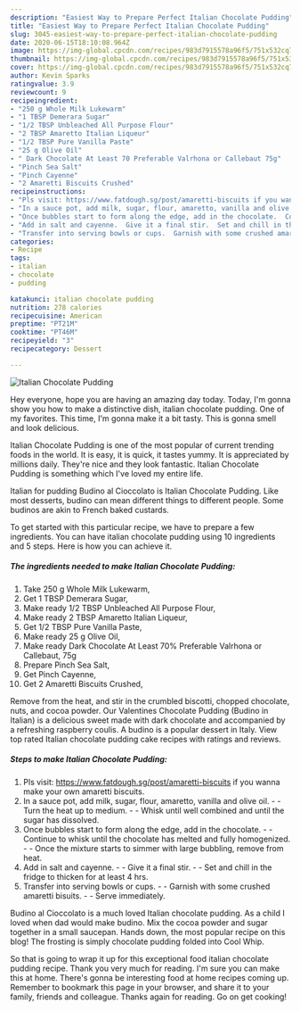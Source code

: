```yaml
---
description: "Easiest Way to Prepare Perfect Italian Chocolate Pudding"
title: "Easiest Way to Prepare Perfect Italian Chocolate Pudding"
slug: 3045-easiest-way-to-prepare-perfect-italian-chocolate-pudding
date: 2020-06-15T18:10:08.964Z
image: https://img-global.cpcdn.com/recipes/983d7915578a96f5/751x532cq70/italian-chocolate-pudding-recipe-main-photo.jpg
thumbnail: https://img-global.cpcdn.com/recipes/983d7915578a96f5/751x532cq70/italian-chocolate-pudding-recipe-main-photo.jpg
cover: https://img-global.cpcdn.com/recipes/983d7915578a96f5/751x532cq70/italian-chocolate-pudding-recipe-main-photo.jpg
author: Kevin Sparks
ratingvalue: 3.9
reviewcount: 9
recipeingredient:
- "250 g Whole Milk Lukewarm"
- "1 TBSP Demerara Sugar"
- "1/2 TBSP Unbleached All Purpose Flour"
- "2 TBSP Amaretto Italian Liqueur"
- "1/2 TBSP Pure Vanilla Paste"
- "25 g Olive Oil"
- " Dark Chocolate At Least 70 Preferable Valrhona or Callebaut 75g"
- "Pinch Sea Salt"
- "Pinch Cayenne"
- "2 Amaretti Biscuits Crushed"
recipeinstructions:
- "Pls visit: https://www.fatdough.sg/post/amaretti-biscuits if you wanna make your own amaretti biscuits."
- "In a sauce pot, add milk, sugar, flour, amaretto, vanilla and olive oil.  Turn the heat up to medium.  Whisk until well combined and until the sugar has dissolved."
- "Once bubbles start to form along the edge, add in the chocolate.  Continue to whisk until the chocolate has melted and fully homogenized.  Once the mixture starts to simmer with large bubbling, remove from heat."
- "Add in salt and cayenne.  Give it a final stir.  Set and chill in the fridge to thicken for at least 4 hrs."
- "Transfer into serving bowls or cups.  Garnish with some crushed amaretti bisuits.  Serve immediately."
categories:
- Recipe
tags:
- italian
- chocolate
- pudding

katakunci: italian chocolate pudding 
nutrition: 278 calories
recipecuisine: American
preptime: "PT21M"
cooktime: "PT46M"
recipeyield: "3"
recipecategory: Dessert

---
```



![Italian Chocolate Pudding](https://img-global.cpcdn.com/recipes/983d7915578a96f5/751x532cq70/italian-chocolate-pudding-recipe-main-photo.jpg)

Hey everyone, hope you are having an amazing day today. Today, I'm gonna show you how to make a distinctive dish, italian chocolate pudding. One of my favorites. This time, I'm gonna make it a bit tasty. This is gonna smell and look delicious.

Italian Chocolate Pudding is one of the most popular of current trending foods in the world. It is easy, it is quick, it tastes yummy. It is appreciated by millions daily. They're nice and they look fantastic. Italian Chocolate Pudding is something which I've loved my entire life.

Italian for pudding Budino al Cioccolato is Italian Chocolate Pudding. Like most desserts, budino can mean different things to different people. Some budinos are akin to French baked custards.


To get started with this particular recipe, we have to prepare a few ingredients. You can have italian chocolate pudding using 10 ingredients and 5 steps. Here is how you can achieve it.

<!--inarticleads1-->

##### The ingredients needed to make Italian Chocolate Pudding:

1. Take 250 g Whole Milk Lukewarm,
1. Get 1 TBSP Demerara Sugar,
1. Make ready 1/2 TBSP Unbleached All Purpose Flour,
1. Make ready 2 TBSP Amaretto Italian Liqueur,
1. Get 1/2 TBSP Pure Vanilla Paste,
1. Make ready 25 g Olive Oil,
1. Make ready  Dark Chocolate At Least 70% Preferable Valrhona or Callebaut, 75g
1. Prepare Pinch Sea Salt,
1. Get Pinch Cayenne,
1. Get 2 Amaretti Biscuits Crushed,


Remove from the heat, and stir in the crumbled biscotti, chopped chocolate, nuts, and cocoa powder. Our Valentines Chocolate Pudding (Budino in Italian) is a delicious sweet made with dark chocolate and accompanied by a refreshing raspberry coulis. A budino is a popular dessert in Italy. View top rated Italian chocolate pudding cake recipes with ratings and reviews. 

<!--inarticleads2-->

##### Steps to make Italian Chocolate Pudding:

1. Pls visit: https://www.fatdough.sg/post/amaretti-biscuits if you wanna make your own amaretti biscuits.
1. In a sauce pot, add milk, sugar, flour, amaretto, vanilla and olive oil. -  - Turn the heat up to medium. -  - Whisk until well combined and until the sugar has dissolved.
1. Once bubbles start to form along the edge, add in the chocolate. -  - Continue to whisk until the chocolate has melted and fully homogenized. -  - Once the mixture starts to simmer with large bubbling, remove from heat.
1. Add in salt and cayenne. -  - Give it a final stir. -  - Set and chill in the fridge to thicken for at least 4 hrs.
1. Transfer into serving bowls or cups. -  - Garnish with some crushed amaretti bisuits. -  - Serve immediately.


Budino al Cioccolato is a much loved Italian chocolate pudding. As a child I loved when dad would make budino. Mix the cocoa powder and sugar together in a small saucepan. Hands down, the most popular recipe on this blog! The frosting is simply chocolate pudding folded into Cool Whip. 

So that is going to wrap it up for this exceptional food italian chocolate pudding recipe. Thank you very much for reading. I'm sure you can make this at home. There's gonna be interesting food at home recipes coming up. Remember to bookmark this page in your browser, and share it to your family, friends and colleague. Thanks again for reading. Go on get cooking!
